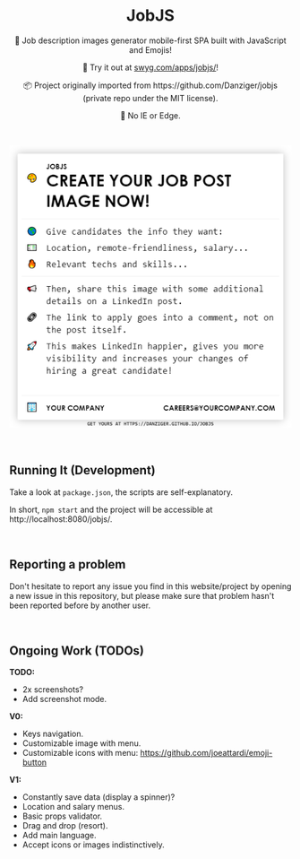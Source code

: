 <h1 align="center">JobJS</h1>

<p align="center">
    💼 Job description images generator mobile-first SPA built with JavaScript and Emojis!
</p><p align="center">
    🚀 Try it out at <a href="https://swyg.com/apps/jobjs/">swyg.com/apps/jobjs/</a>!
</p><p align="center">
    📦 Project originally imported from https://github.com/Danziger/jobjs (private repo under the MIT license).
</p><p align="center">
    💩 No IE or Edge.
</p>

<br />


<p align="center">
    <a href="https://danziger.github.io/jobjs" target="_blank">
        <img src="./static/screenshots/jobjs.png" width="512" />
    </a>
</p>

<br />


Running It (Development)
------------------------

Take a look at `package.json`, the scripts are self-explanatory.

In short, `npm start` and the project will be accessible at http://localhost:8080/jobjs/.


<br />


Reporting a problem
-------------------

Don't hesitate to report any issue you find in this website/project by opening a new issue in this repository, but please make sure that problem hasn't been reported before by another user.

<br />


Ongoing Work (TODOs)
--------------------

**TODO:**
- 2x screenshots?
- Add screenshot mode.

**V0:**
- Keys navigation.
- Customizable image with menu.
- Customizable icons with menu: https://github.com/joeattardi/emoji-button

**V1:**
- Constantly save data (display a spinner)?
- Location and salary menus.
- Basic props validator.
- Drag and drop (resort).
- Add main language.
- Accept icons or images indistinctively.
